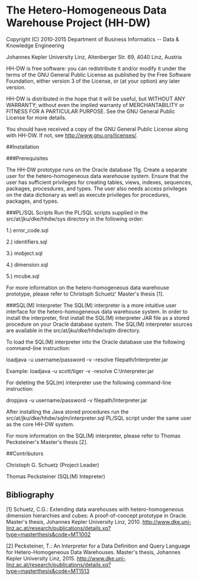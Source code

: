 # The Hetero-Homogeneous Data Warehouse Project (HH-DW)

Copyright (C) 2010-2015 Department of Business Informatics -- Data & Knowledge Engineering

Johannes Kepler University Linz, Altenberger Str. 69, 4040 Linz, Austria

HH-DW is free software: you can redistribute it and/or modify
it under the terms of the GNU General Public License as published by
the Free Software Foundation, either version 3 of the License, or
(at your option) any later version.

HH-DW is distributed in the hope that it will be useful,
but WITHOUT ANY WARRANTY; without even the implied warranty of
MERCHANTABILITY or FITNESS FOR A PARTICULAR PURPOSE. See the
GNU General Public License for more details.

You should have received a copy of the GNU General Public License
along with HH-DW. If not, see <http://www.gnu.org/licenses/>.

##Installation

###Prerequisites

The HH-DW prototype runs on the Oracle database 11g. Create a separate user for the hetero-homogeneous data warehouse system. Ensure that the user has sufficient privileges for creating tables, views, indexes, sequences, packages, procesdures, and types. The user also needs access privileges on the data dictionary as well as execute privileges for procedures, packages, and types.

###PL/SQL Scripts
Run the PL/SQL scripts supplied in the src/at/jku/dke/hhdw/sys directory in the following order:

1.) error_code.sql

2.) identifiers.sql

3.) mobject.sql

4.) dimension.sql

5.) mcube.sql

For more information on the hetero-homogeneous data warehouse prototype, please refer to Christoph Schuetz' Master's thesis [1].

###SQL(M) Interpreter
The SQL(M) interpreter is a more intuitive user interface for the hetero-homogeneous data warehouse system. In order to install the interpreter, first install the SQL(M) interpreter JAR file as a stored procedure on your Oracle database system. The SQL(M) interpreter sources are available in the src/at/jku/dke/hhdw/sqlm directory.

To load the SQL(M) interpreter into the Oracle database use the following command-line instruction:

loadjava -u username/password -v -resolve filepath/Interpreter.jar

Example: loadjava -u scott/tiger -v -resolve C:\Interpreter.jar

For deleting the SQL(m) interpreter use the following command-line instruction:

dropjava -u username/password -v filepath/Interpreter.jar

After installing the Java stored procedures run the src/at/jku/dke/hhdw/sqlm/interpreter.sql PL/SQL script under the same user as the core HH-DW system.

For more information on the SQL(M) interpreter, please refer to Thomas Pecksteiner's Master's thesis [2].

##Contributors

Christoph G. Schuetz (Project Leader)

Thomas Pecksteiner (SQL(M) Intepreter)

## Bibliography

[1] Schuetz, C.G.: Extending data warehouses with hetero-homogeneous dimension hierarchies and cubes: A proof-of-concept prototype in Oracle. Master's thesis, Johannes Kepler University Linz, 2010. 
http://www.dke.uni-linz.ac.at/research/publications/details.xq?type=masterthesis&code=MT1002

[2] Pecksteiner, T.: An Interpreter for a Data Definition and Query Language for Hetero-Homogeneous Data Warehouses. Master's thesis, Johannes Kepler University Linz, 2015. 
http://www.dke.uni-linz.ac.at/research/publications/details.xq?type=masterthesis&code=MT1513

